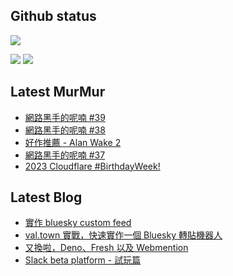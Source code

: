 ## Github status

![](http://github-profile-summary-cards.vercel.app/api/cards/profile-details?username=siygle&theme=default)

![](http://github-profile-summary-cards.vercel.app/api/cards/stats?username=siygle&theme=default)
![](http://github-profile-summary-cards.vercel.app/api/cards/productive-time?username=siygle&theme=default&utcOffset=8)

## Latest MurMur

<!-- CHAT-POST-LIST:START -->
- [網路黑手的呢喃 #39](https://chat.sylee.dev/2023/12/05/網路黑手的呢喃-39)
- [網路黑手的呢喃 #38](https://chat.sylee.dev/2023/11/13/網路黑手的呢喃-38)
- [好作推薦 - Alan Wake 2](https://chat.sylee.dev/2023/11/09/alan-wake-2)
- [網路黑手的呢喃 #37](https://chat.sylee.dev/2023/10/26/網路黑手的呢喃-37)
- [2023 Cloudflare #BirthdayWeek!](https://chat.sylee.dev/2023/10/07/2023-cloudflare-birthdayweek)
<!-- CHAT-POST-LIST:END -->

## Latest Blog

<!-- BLOG-POST-LIST:START -->
- [實作 bluesky custom feed](https://sylee.dev/blog/2023-06-13-bluesky-custom-feed)
- [val.town 實戰，快速實作一個 Bluesky 轉貼機器人](https://sylee.dev/blog/2023-05-28-val-town-bluesky-repost-scheduler)
- [又換啦，Deno、Fresh 以及 Webmention](https://sylee.dev/blog/2023-04-10-change-again-deno-fresh-webmention)
- [Slack beta platform - 試玩篇](https://sylee.dev/blog/2022-04-09-slack-beta-platform-playground)
<!-- BLOG-POST-LIST:END -->
